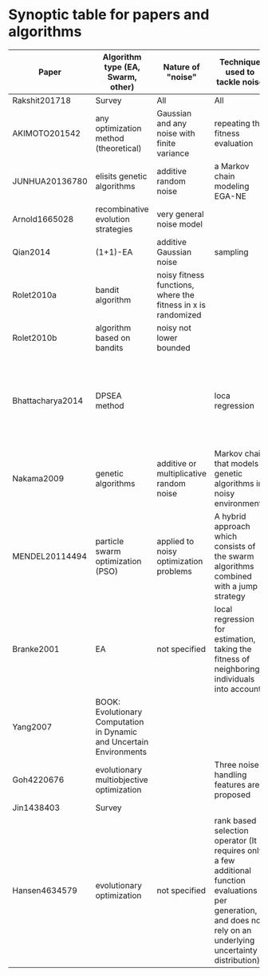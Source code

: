 # Synoptic table for papers and algorithms

| Paper           | Algorithm type (EA, Swarm, other) | Nature of "noise"     | Technique used to tackle noise   | Application area | URL                                                                 | Cited in Rakshit's | Publication Date |
| --------------- | --------------------------------- | --------------------- | -------------------------------- | ---------------- | ------------------------------------------------------------------- | ------------------ | ---------------- |
| Rakshit201718   | Survey                            |          All          |              All                 |                  | https://www.sciencedirect.com/science/article/pii/S221065021630308X | x                  | April, 2017      |
| AKIMOTO201542   | any optimization method (theoretical) | Gaussian and any noise with finite variance  | repeating the fitness evaluation | theoretical      | https://www.sciencedirect.com/science/article/pii/S0304397515003151 | yes | November, 2015 |
| JUNHUA20136780  | elisits genetic algorithms        | additive random noise | a Markov chain modeling EGA-NE   | theoretical      | https://www.sciencedirect.com/science/article/pii/S0030402613007730#bib0065 | No | November, 2013 |
| Arnold1665028   | recombinative evolution strategies| very general noise model |                               | sphere model     | http://ieeexplore.ieee.org/document/1665028/ | Yes | August, 2006 |
| Qian2014        | (1+1)-EA                          | additive Gaussian noise | sampling                       | OneMax and Trap  | https://link.springer.com/chapter/10.1007/978-3-319-10762-2_30 | No | 2014 |
| Rolet2010a      | bandit algorithm                  | noisy fitness functions, where the fitness in x is randomized |                                  | scaled sphere function | https://link.springer.com/chapter/10.1007/978-3-642-12239-2_61 | No | 2010 |
| Rolet2010b      | algorithm based on bandits        | noisy not lower bounded |                                |                  | https://link.springer.com/chapter/10.1007/978-3-642-13800-3_8 | No | 2010 |
| Bhattacharya2014| DPSEA method                      |                       | loca regression                  | distributed population swtching architecture to simulate a distributed self-adaptive memory of the solution space | https://arxiv.org/ftp/arxiv/papers/1407/1407.4000.pdf | No | November, 2014|
| Nakama2009      | genetic algorithms                | additive or multiplicative random noise | Markov chain that models genetic algorithms in noisy environments |                  | http://www.sciencedirect.com/science/article/pii/S0362546X09000650?via%3Dihub | No | December, 2009 |
| MENDEL20114494  | particle swarm optimization (PSO) | applied to noisy optimization problems | A hybrid approach which consists of the swarm algorithms combined with a jump strategy | different noisy benchmark functions | https://www.sciencedirect.com/science/article/pii/S0020025510002574 | Yes | October, 2011 |
| Branke2001      |  EA                               | not specified         | local regression for estimation, taking the fitness of neighboring individuals into account |                  | https://dl.acm.org/citation.cfm?id=2955284 | Yes | July, 2001 |
| Yang2007        | BOOK: Evolutionary Computation in Dynamic and Uncertain Environments |                       |                                  |                  | https://books.google.es/books?id=02TIz2qsBLIC&dq=evolutionary+algorithms+uncertainty+noisy&lr=&hl=es&source=gbs_navlinks_s | No | March, 2007 |
| Goh4220676      | evolutionary multiobjective optimization |                       | Three noise-handling features are proposed | five benchmark problems | http://ieeexplore.ieee.org/abstract/document/4220676/ | Yes | June, 2007 |
| Jin1438403      | Survey                            |                       |                                  |                  | http://ieeexplore.ieee.org/abstract/document/1438403/ | Yes | June, 2005 |
| Hansen4634579   | evolutionary optimization         | not specified         | rank based selection operator (It requires only a few additional function evaluations per generation, and does not rely on an underlying uncertainty distribution) | optimization of feedback controllers of thermoacoustic instabilities of gas turbine combustors | http://ieeexplore.ieee.org/abstract/document/4634579/ | Yes | February, 2009 |


